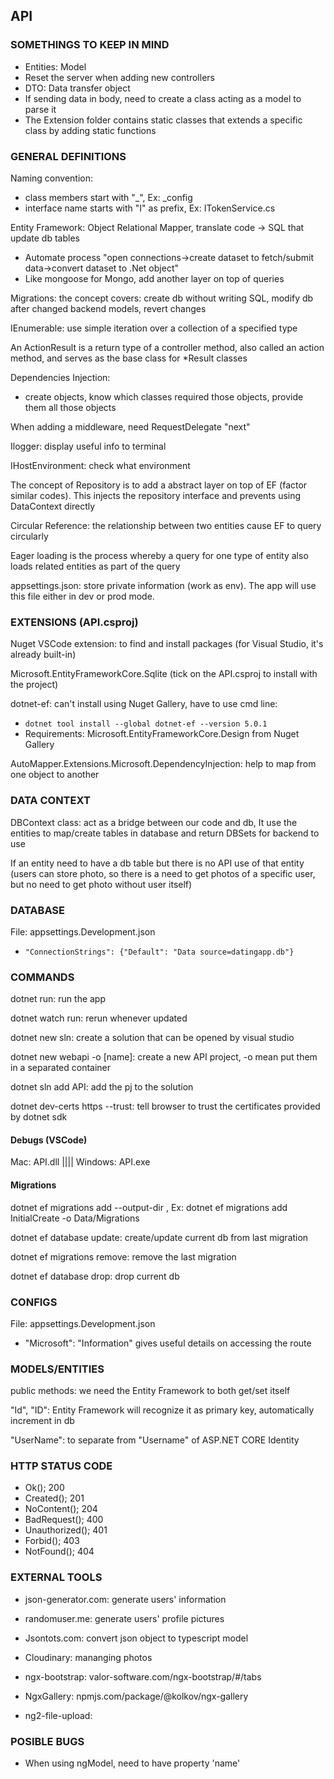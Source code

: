 ## API

### SOMETHINGS TO KEEP IN MIND

* Entities: Model
* Reset the server when adding new controllers
* DTO: Data transfer object
* If sending data in body, need to create a class acting as a model to parse it
* The Extension folder contains static classes that extends a specific class by adding static functions

### GENERAL DEFINITIONS

Naming convention: 
* class members start with "_", Ex: _config
* interface name starts with "I" as prefix, Ex: ITokenService.cs 

Entity Framework: Object Relational Mapper, translate code -> SQL that update db tables
* Automate process "open connections->create dataset to fetch/submit data->convert dataset to .Net object"
* Like mongoose for Mongo, add another layer on top of queries

Migrations: the concept covers: create db without writing SQL, modify db after changed backend models, revert changes

IEnumerable: use simple iteration over a collection of a specified type

An ActionResult is a return type of a controller method, also called an action method, and serves as the base class for *Result classes

Dependencies Injection:
* create objects, know which classes required those objects, provide them all those objects

When adding a middleware, need RequestDelegate "next"

Ilogger: display useful info to terminal

IHostEnvironment: check what environment 

The concept of Repository is to add a abstract layer on top of EF (factor similar codes). This injects the repository interface and prevents using DataContext directly

Circular Reference: the relationship between two entities cause EF to query circularly

Eager loading is the process whereby a query for one type of entity also loads related entities as part of the query

appsettings.json: store private information (work as env). The app will use this file either in dev or prod mode.

### EXTENSIONS (API.csproj) 

Nuget VSCode extension: to find and install packages (for Visual Studio, it's already built-in)

Microsoft.EntityFrameworkCore.Sqlite (tick on the API.csproj to install with the project)

dotnet-ef: can't install using Nuget Gallery, have to use cmd line: 
* ```dotnet tool install --global dotnet-ef --version 5.0.1```
* Requirements: Microsoft.EntityFrameworkCore.Design from Nuget Gallery
    
AutoMapper.Extensions.Microsoft.DependencyInjection: help to map from one object to another

### DATA CONTEXT

DBContext class: act as a bridge between our code and db, It use the entities to map/create tables in database and return DBSets for backend to use

If an entity need to have a db table but there is no API use of that entity (users can store photo, so there is a need to get photos of a specific user, but no need to get photo without user itself)

### DATABASE 

File: appsettings.Development.json
* ```"ConnectionStrings": {"Default": "Data source=datingapp.db"}``` 

### COMMANDS 

dotnet run: run the app

dotnet watch run: rerun whenever updated

dotnet new sln: create a solution that can be opened by visual studio

dotnet new webapi -o [name]: create a new API project, -o mean put them in a separated container

dotnet sln add API: add the pj to the solution

dotnet dev-certs https --trust: tell browser to trust the certificates provided by dotnet sdk
#### Debugs (VSCode)

Mac: API.dll |||| Windows: API.exe

#### Migrations

dotnet ef migrations add <NAME> --output-dir <PATH>, 
Ex: dotnet ef migrations add InitialCreate -o Data/Migrations

dotnet ef database update: create/update current db from last migration

dotnet ef migrations remove: remove the last migration

dotnet ef database drop: drop current db

### CONFIGS 

File: appsettings.Development.json
* "Microsoft": "Information" gives useful details on accessing the route

### MODELS/ENTITIES 

public methods: we need the Entity Framework to both get/set itself

"Id", "ID": Entity Framework will recognize it as primary key, automatically increment in db

"UserName": to separate from "Username" of ASP.NET CORE Identity

### HTTP STATUS CODE

* Ok(); 200
* Created(); 201
* NoContent(); 204
* BadRequest(); 400
* Unauthorized(); 401
* Forbid(); 403
* NotFound(); 404

### EXTERNAL TOOLS

* json-generator.com: generate users' information
* randomuser.me: generate users' profile pictures
* Jsontots.com: convert json object to typescript model
* Cloudinary: mananging photos

* ngx-bootstrap: valor-software.com/ngx-bootstrap/#/tabs
* NgxGallery: npmjs.com/package/@kolkov/ngx-gallery
* ng2-file-upload: 

### POSIBLE BUGS

* When using ngModel, need to have property 'name'